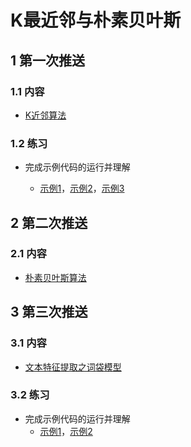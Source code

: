 # K最近邻与朴素贝叶斯

## 1 第一次推送

### 1.1 内容

- [K近邻算法](https://mp.weixin.qq.com/s/HpgyaOffKNKw768sqxA6gQ)

### 1.2 练习

- 完成示例代码的运行并理解

  - [示例1](./101_visualzation.py)，[示例2](./102_visualzation.py)，[示例3](./103_train.py)

## 2 第二次推送

### 2.1 内容

- [朴素贝叶斯算法](https://mp.weixin.qq.com/s/QOWBh77f_Dv0Fmj_mAk-Cw)

## 3 第三次推送

### 3.1 内容

- [文本特征提取之词袋模型](https://mp.weixin.qq.com/s/oCql-n_B1zrjC5RCi0Vpew)

### 3.2 练习

- 完成示例代码的运行并理解
  - [示例1](./201_cut_words.py)，[示例2](./202_vectorization.py)

